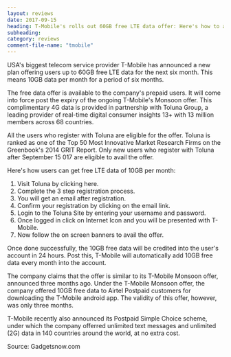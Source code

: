 ```yaml
---
layout: reviews
date: 2017-09-15
heading: T-Mobile's rolls out 60GB free LTE data offer: Here's how to avail it
subheading: 
category: reviews
comment-file-name: "tmobile"
---
```


USA's biggest telecom service provider T-Mobile has announced a new plan offering users up to 60GB free LTE data for the next six month. This means 10GB data per month for a period of six months.

The free data offer is available to the company's prepaid users. It will come into force post the expiry of the ongoing T-Mobile's Monsoon offer. This complimentary 4G data is provided in partnership with Toluna Group, a leading provider of real-time digital consumer insights 13+ with 13 million members across 68 countries.

All the users who register with Toluna are eligible for the offer. Toluna is ranked as one of the Top 50 Most Innovative Market Research Firms on the Greenbook's 2014 GRIT Report. Only new users who register with Toluna after September 15 017 are eligible to avail the offer.

Here's how users can get free LTE data of 10GB per month:

1. Visit Toluna by clicking here.
2. Complete the 3 step registration process.
3. You will get an email after registration. 
4. Confirm your registration by clicking on the email link.
5. Login to the Toluna Site by entering your username and password.
6. Once logged in click on Internet Icon and you will be presented with T-Mobile.
7. Now follow the on screen banners to avail the offer.

Once done successfully, the 10GB free data will be credited into the user's account in 24 hours. Post this, T-Mobile will automatically add 10GB free data every month into the account.

The company claims that the offer is similar to its T-Mobile Monsoon offer, announced three months ago. Under the T-Mobile Monsoon offer, the company offered 10GB free data to Airtel Postpaid customers for downloading the T-Mobile android app. The validity of this offer, however, was only three months.

T-Mobile recently also announced its Postpaid Simple Choice scheme, under which the company offerred unlimited text messages and unlimited (2G) data in 140 countries around the world, at no extra cost. 

Source: Gadgetsnow.com
